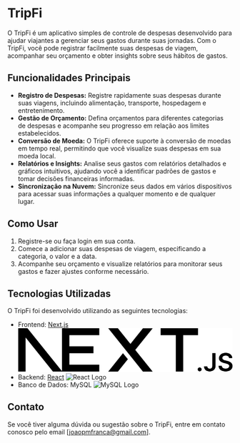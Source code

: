 # TripFi

O TripFi é um aplicativo simples de controle de despesas desenvolvido para ajudar viajantes a gerenciar seus gastos durante suas jornadas. Com o TripFi, você pode registrar facilmente suas despesas de viagem, acompanhar seu orçamento e obter insights sobre seus hábitos de gastos.

## Funcionalidades Principais

- **Registro de Despesas:** Registre rapidamente suas despesas durante suas viagens, incluindo alimentação, transporte, hospedagem e entretenimento.
- **Gestão de Orçamento:** Defina orçamentos para diferentes categorias de despesas e acompanhe seu progresso em relação aos limites estabelecidos.
- **Conversão de Moeda:** O TripFi oferece suporte à conversão de moedas em tempo real, permitindo que você visualize suas despesas em sua moeda local.
- **Relatórios e Insights:** Analise seus gastos com relatórios detalhados e gráficos intuitivos, ajudando você a identificar padrões de gastos e tomar decisões financeiras informadas.
- **Sincronização na Nuvem:** Sincronize seus dados em vários dispositivos para acessar suas informações a qualquer momento e de qualquer lugar.

## Como Usar

1. Registre-se ou faça login em sua conta.
2. Comece a adicionar suas despesas de viagem, especificando a categoria, o valor e a data.
3. Acompanhe seu orçamento e visualize relatórios para monitorar seus gastos e fazer ajustes conforme necessário.

## Tecnologias Utilizadas

O TripFi foi desenvolvido utilizando as seguintes tecnologias:

- Frontend: [Next.js](https://nextjs.org/) ![Next.js Logo](/public/next.svg)
- Backend: [React](https://reactjs.org/) ![React Logo](https://upload.wikimedia.org/wikipedia/commons/thumb/a/a7/React-icon.svg/320px-React-icon.svg.png)
- Banco de Dados: MySQL ![MySQL Logo](https://upload.wikimedia.org/wikipedia/en/thumb/6/62/MySQL.svg/320px-MySQL.svg.png)

## Contato

Se você tiver alguma dúvida ou sugestão sobre o TripFi, entre em contato conosco pelo email [joaopmfranca@gmail.com].

